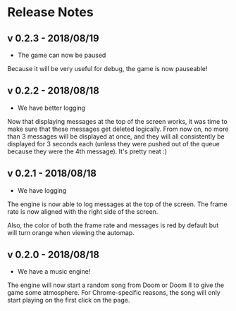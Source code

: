 # Release Notes

## v 0.2.3 - 2018/08/19

* The game can now be paused

Because it will be very useful for debug, the game is now pauseable!

## v 0.2.2 - 2018/08/18

* We have better logging

Now that displaying messages at the top of the screen works, it was time to make sure that these messages get deleted logically. From now on, no more than 3 messages will be displayed at once, and they will all consistently be displayed for 3 seconds each (unless they were pushed out of the queue because they were the 4th message). It's pretty neat :)

## v 0.2.1 - 2018/08/18

* We have logging

The engine is now able to log messages at the top of the screen. The frame rate is now aligned with the right side of the screen.

Also, the color of both the frame rate and messages is red by default but will turn orange when viewing the automap.

## v 0.2.0 - 2018/08/18

* We have a music engine!

The engine will now start a random song from Doom or Doom II to give the game some atmosphere. For Chrome-specific reasons, the song will only start playing on the first click on the page.